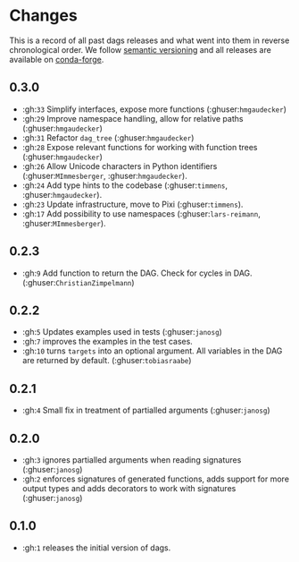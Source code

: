 # Changes

This is a record of all past dags releases and what went into them in reverse
chronological order. We follow [semantic versioning](https://semver.org/) and all
releases are available on [conda-forge](https://anaconda.org/conda-forge/dags).

## 0.3.0

- :gh:`33` Simplify interfaces, expose more functions (:ghuser:`hmgaudecker`)
- :gh:`29` Improve namespace handling, allow for relative paths (:ghuser:`hmgaudecker`)
- :gh:`31` Refactor `dag_tree` (:ghuser:`hmgaudecker`)
- :gh:`28` Expose relevant functions for working with function trees (:ghuser:`hmgaudecker`)
- :gh:`26` Allow Unicode characters in Python identifiers (:ghuser:`MImmesberger`, :ghuser:`hmgaudecker`).
- :gh:`24` Add type hints to the codebase (:ghuser:`timmens`, :ghuser:`hmgaudecker`).
- :gh:`23` Update infrastructure, move to Pixi (:ghuser:`timmens`).
- :gh:`17` Add possibility to use namespaces (:ghuser:`lars-reimann`, :ghuser:`MImmesberger`).

## 0.2.3

- :gh:`9` Add function to return the DAG. Check for cycles in DAG.
  (:ghuser:`ChristianZimpelmann`)

## 0.2.2

- :gh:`5` Updates examples used in tests (:ghuser:`janosg`)
- :gh:`7` improves the examples in the test cases.
- :gh:`10` turns ``targets`` into an optional argument. All variables in the DAG are
  returned by default. (:ghuser:`tobiasraabe`)

## 0.2.1

- :gh:`4` Small fix in treatment of partialled arguments (:ghuser:`janosg`)

## 0.2.0

- :gh:`3` ignores partialled arguments when reading signatures (:ghuser:`janosg`)
- :gh:`2` enforces signatures of generated functions, adds support for more output
  types and adds decorators to work with signatures (:ghuser:`janosg`)

## 0.1.0

- :gh:`1` releases the initial version of dags.
